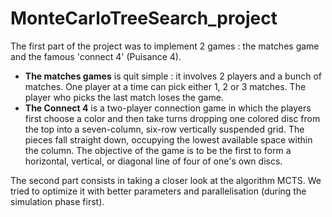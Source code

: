 # MonteCarloTreeSearch_project
The first part of the project was to implement 2 games : the matches game and the famous 'connect 4' (Puisance 4).
- **The matches games** is quit simple : it involves 2 players and a bunch of matches. One player at a time can pick either 1, 2 or 3 matches. The player who picks the last match loses the game. 
- **The Connect 4** is a two-player connection game in which the players first choose a color and then take turns dropping one colored disc from the top into a seven-column, six-row vertically suspended grid. The pieces fall straight down, occupying the lowest available space within the column. The objective of the game is to be the first to form a horizontal, vertical, or diagonal line of four of one's own discs.

The second part consists in taking a closer look at the algorithm MCTS. We tried to optimize it with better parameters and parallelisation (during the simulation phase first).
